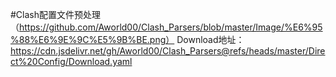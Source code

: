 #Clash配置文件预处理
（https://github.com/Aworld00/Clash_Parsers/blob/master/Image/%E6%95%88%E6%9E%9C%E5%9B%BE.png）
Download地址：
https://cdn.jsdelivr.net/gh/Aworld00/Clash_Parsers@refs/heads/master/Direct%20Config/Download.yaml

